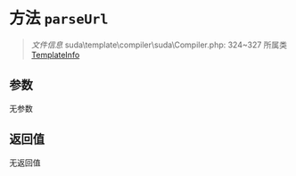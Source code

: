# 方法 `parseUrl`

> *文件信息* suda\template\compiler\suda\Compiler.php: 324~327
> 所属类 [TemplateInfo](../TemplateInfo.md)




## 参数


无参数


## 返回值

无返回值
